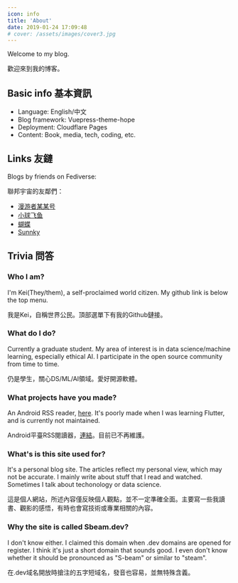 ```yaml
---
icon: info
title: 'About'
date: 2019-01-24 17:09:48
# cover: /assets/images/cover3.jpg
---
```


Welcome to my blog.

歡迎來到我的博客。

## Basic info 基本資訊

+ Language: English/中文
+ Blog framework: Vuepress-theme-hope
+ Deployment: Cloudflare Pages
+ Content: Book, media, tech, coding, etc.

## Links 友鏈

Blogs by friends on Fediverse:

聯邦宇宙的友鄰們：

+ [漫游者某某号](https://notion-next-six-henna.vercel.app/)
+ [小球飞鱼](https://mantyke.icu/)
+ [蝴蝶](https://changingmoments.vercel.app/)
+ [Sunnky](https://sunnkynews.icu/)

## Trivia 問答

### Who I am? 
I'm Kei(They/them), a self-proclaimed world citizen. My github link is below the top menu.

我是Kei，自稱世界公民。頂部選單下有我的Github鏈接。

### What do I do? 
Currently a graduate student. My area of interest is in data science/machine learning, especially ethical AI. I participate in the open source community from time to time.

仍是學生，關心DS/ML/AI領域。愛好開源軟體。

### What projects have you made?
An Android RSS reader, [here](https://github.com/sbeam-dev/SbeamRSS). It's poorly made when I was learning Flutter, and is currently not maintained.

Android平臺RSS閱讀器，[連結](https://github.com/sbeam-dev/SbeamRSS)。目前已不再維護。

### What's is this site used for?
It's a personal blog site. The articles reflect my personal view, which may not be accurate. I mainly write about stuff that I read and watched. Sometimes I talk about techonology or data science.

這是個人網站，所述內容僅反映個人觀點，並不一定準確全面。主要寫一些我讀書、觀影的感悟，有時也會寫技術或專業相關的內容。

### Why the site is called Sbeam.dev? 

I don't know either. I claimed this domain when .dev domains are opened for register. I think it's just a short domain that sounds good. I even don't know whether it should be pronounced as "S-beam" or similar to "steam".

在.dev域名開放時搶注的五字短域名，發音也容易，並無特殊含義。